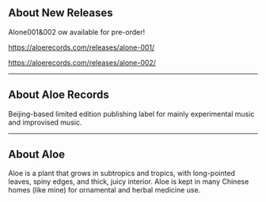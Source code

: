 ## About New Releases

Alone001&002 ow available for pre-order!

https://aloerecords.com/releases/alone-001/

https://aloerecords.com/releases/alone-002/

- - -

## About Aloe Records

Beijing-based limited edition publishing label for mainly experimental music and improvised music.

- - -

## About Aloe

Aloe is a plant that grows in subtropics and tropics, with long-pointed leaves, spiny edges, and thick, juicy interior. Aloe is kept in many Chinese homes (like mine) for ornamental and herbal medicine use.